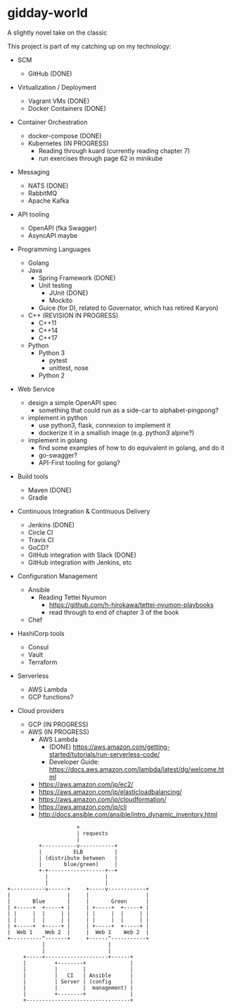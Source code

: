 # gidday-world
A slightly novel take on the classic

This project is part of my catching up on my technology:

- SCM
  - GitHub (DONE)

- Virtualization / Deployment
  - Vagrant VMs (DONE)
  - Docker Containers (DONE)

- Container Orchestration
  - docker-compose (DONE)
  - Kubernetes (IN PROGRESS)
    - Reading through kuard (currently reading chapter 7)
    - run exercises through page 62 in minikube

- Messaging
  - NATS (DONE)
  - RabbitMQ
  - Apache Kafka

- API tooling
  - OpenAPI (fka Swagger)
  - AsyncAPI maybe

- Programming Languages
  - Golang
  - Java 
    - Spring Framework (DONE)
    - Unit testing
      - JUnit (DONE)
      - Mockito
    - Guice (for DI, related to Governator, which has retired Karyon)
  - C++ (REVISION IN PROGRESS)
    - C++11
    - C++14
    - C++17
  - Python
    - Python 3
      - pytest
      - unittest, nose
    - Python 2

- Web Service
	- design a simple OpenAPI spec
		- something that could run as a side-car to alphabet-pingpong?
	- implement in python
		- use python3, flask, connexion to implement it
		- dockerize it in a smallish image (e.g. python3 alpine?)
	- implement in golang
		- find some examples of how to do equivalent in golang, and do it
		- go-swagger? 
		- API-First tooling for golang?

- Build tools
  - Maven (DONE)
  - Gradle

- Continuous Integration & Continuous Delivery
  - Jenkins (DONE)
  - Circle CI
  - Travis CI
  - GoCD?
  - GitHub integration with Slack (DONE)
  - GitHub integration with Jenkins, etc

- Configuration Management
  - Ansible 
    - Reading Tettei Nyumon
      - https://github.com/h-hirokawa/tettei-nyumon-playbooks 
      - read through to end of chapter 3 of the book
  - Chef

- HashiCorp tools
  - Consul
  - Vault
  - Terraform

- Serverless
  - AWS Lambda
  - GCP functions?

- Cloud providers
  - GCP (IN PROGRESS)
  - AWS (IN PROGRESS)
  	- AWS Lambda
		- (DONE) https://aws.amazon.com/getting-started/tutorials/run-serverless-code/
		- Developer Guide: https://docs.aws.amazon.com/lambda/latest/dg/welcome.html
    - https://aws.amazon.com/jp/ec2/
    - https://aws.amazon.com/jp/elasticloadbalancing/
    - https://aws.amazon.com/jp/cloudformation/
    - https://aws.amazon.com/jp/cli
    - http://docs.ansible.com/ansible/intro_dynamic_inventory.html

```
                      +
                      | requests
                      |
          +-----------v-----------+
          |          ELB          |
          | (distribute between   |
          |       blue/green)     |
          +-+------------------+--+
            |                  |
            |                  |
+-----------v------+     +-----v------------+
|                  |     |                  |
|       Blue       |     |       Green      |
| +-----+  +-----+ |     | +-----+  +-----+ |
| |     |  |     | |     | |     |  |     | |
| |     |  |     | |     | |     |  |     | |
| +-----+  +-----+ |     | +-----+  +-----+ |
|  Web 1    Web 2  |     |  Web 1    Web 2  |
+----------^-------+     +------^-----------+
           |                    |
           |                    |
     +-----+--------------------+------+
     |         +--------+              |
     |         |        |              |
     |         |   CI   | Ansible      |
     |         | Server | (config      |
     |         |        |  management) |
     |         +--------+              |
     +---------------------------------+
```
